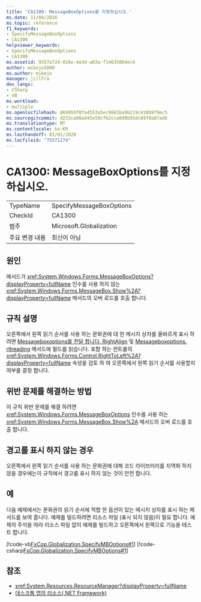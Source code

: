 ```yaml
---
title: 'CA1300: MessageBoxOptions를 지정하십시오.'
ms.date: 11/04/2016
ms.topic: reference
f1_keywords:
- SpecifyMessageBoxOptions
- CA1300
helpviewer_keywords:
- SpecifyMessageBoxOptions
- CA1300
ms.assetid: 9357a724-026e-4a3d-a03a-f14635064ec6
author: mikejo5000
ms.author: mikejo
manager: jillfra
dev_langs:
- CSharp
- VB
ms.workload:
- multiple
ms.openlocfilehash: 869959f8fa4553a5ec9683ba9b219c410b9f9ec5
ms.sourcegitcommit: d233ca00ad45e50cf62cca0d0b95dc69f0a87ad6
ms.translationtype: MT
ms.contentlocale: ko-KR
ms.lasthandoff: 01/01/2020
ms.locfileid: "75571274"
---
```

# <a name="ca1300-specify-messageboxoptions"></a>CA1300: MessageBoxOptions를 지정하십시오.

|||
|-|-|
|TypeName|SpecifyMessageBoxOptions|
|CheckId|CA1300|
|범주|Microsoft.Globalization|
|주요 변경 내용|최신이 아님|

## <a name="cause"></a>원인

메서드가 <xref:System.Windows.Forms.MessageBoxOptions?displayProperty=fullName> 인수를 사용 하지 않는 <xref:System.Windows.Forms.MessageBox.Show%2A?displayProperty=fullName> 메서드의 오버 로드를 호출 합니다.

## <a name="rule-description"></a>규칙 설명

오른쪽에서 왼쪽 읽기 순서를 사용 하는 문화권에 대 한 메시지 상자를 올바르게 표시 하려면 [Messageboxoptions를 전달 합니다. RightAlign](<xref:System.Windows.Forms.MessageBoxOptions.RightAlign>) 및 [Messageboxoptions. rtlreading](<xref:System.Windows.Forms.MessageBoxOptions.RtlReading>) 메서드에 필드를 읽습니다. 포함 하는 컨트롤의 <xref:System.Windows.Forms.Control.RightToLeft%2A?displayProperty=fullName> 속성을 검토 하 여 오른쪽에서 왼쪽 읽기 순서를 사용할지 여부를 결정 합니다.

## <a name="how-to-fix-violations"></a>위반 문제를 해결하는 방법

이 규칙 위반 문제를 해결 하려면 <xref:System.Windows.Forms.MessageBoxOptions> 인수를 사용 하는 <xref:System.Windows.Forms.MessageBox.Show%2A> 메서드의 오버 로드를 호출 합니다.

## <a name="when-to-suppress-warnings"></a>경고를 표시 하지 않는 경우

오른쪽에서 왼쪽 읽기 순서를 사용 하는 문화권에 대해 코드 라이브러리를 지역화 하지 않을 경우에는이 규칙에서 경고를 표시 하지 않는 것이 안전 합니다.

## <a name="example"></a>예

다음 예제에서는 문화권의 읽기 순서에 적합 한 옵션이 있는 메시지 상자를 표시 하는 메서드를 보여 줍니다. 예제를 빌드하려면 리소스 파일 (표시 되지 않음)이 필요 합니다. 예제의 주석을 따라 리소스 파일 없이 예제를 빌드하고 오른쪽에서 왼쪽으로 기능을 테스트 합니다.

[!code-vb[FxCop.Globalization.SpecifyMBOptions#1](../code-quality/codesnippet/VisualBasic/ca1300-specify-messageboxoptions_1.vb)]
[!code-csharp[FxCop.Globalization.SpecifyMBOptions#1](../code-quality/codesnippet/CSharp/ca1300-specify-messageboxoptions_1.cs)]

## <a name="see-also"></a>참조

- <xref:System.Resources.ResourceManager?displayProperty=fullName>
- [데스크톱 앱의 리소스(.NET Framework)](/dotnet/framework/resources/index)
